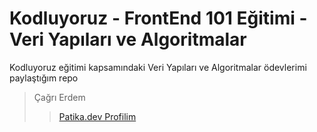 # Kodluyoruz - FrontEnd 101 Eğitimi - Veri Yapıları ve Algoritmalar

Kodluyoruz eğitimi kapsamındaki Veri Yapıları ve Algoritmalar ödevlerimi paylaştığım repo

> Çağrı Erdem
>> [Patika.dev Profilim](https://app.patika.dev/cagrierdem)